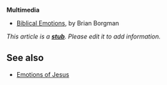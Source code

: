 **Multimedia**

-   [Biblical Emotions](http://sermonaudio.com/search.asp?seriesOnly=true&currSection=sermonstopic&SourceID=gracenevada&keyworddesc=Biblical+Emotions&keyword=Biblical+Emotions),
    by Brian Borgman

*This article is a **[stub](http://www.theopedia.com/Category:Theopedia_stubs "Category:Theopedia stubs")**. Please edit it to add information.*
## See also

-   [Emotions of Jesus](Emotions_of_Jesus "Emotions of Jesus")



